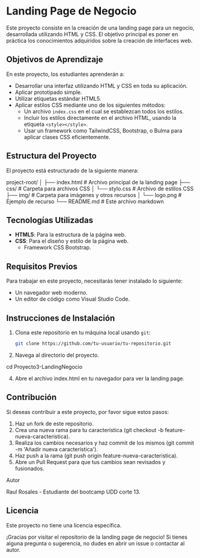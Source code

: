 # Landing Page de Negocio

Este proyecto consiste en la creación de una landing page para un negocio, desarrollada utilizando HTML y CSS. El objetivo principal es poner en práctica los conocimientos adquiridos sobre la creación de interfaces web.

## Objetivos de Aprendizaje

En este proyecto, los estudiantes aprenderán a:

- Desarrollar una interfaz utilizando HTML y CSS en toda su aplicación.
- Aplicar prototipado simple.
- Utilizar etiquetas estándar HTML5.
- Aplicar estilos CSS mediante uno de los siguientes métodos:
  - Un archivo `index.css` en el cual se establezcan todos los estilos.
  - Incluir los estilos directamente en el archivo HTML, usando la etiqueta `<style></style>`.
  - Usar un framework como TailwindCSS, Bootstrap, o Bulma para aplicar clases CSS eficientemente.

## Estructura del Proyecto

El proyecto está estructurado de la siguiente manera:

project-root/
│
├── index.html # Archivo principal de la landing page
├── css/ # Carpeta para archivos CSS
│ └── stylo.css # Archivo de estilos CSS
├── img/ # Carpeta para imágenes y otros recursos
│ └── logo.png # Ejemplo de recurso
└── README.md # Este archivo markdown


## Tecnologías Utilizadas

- **HTML5**: Para la estructura de la página web.
- **CSS**: Para el diseño y estilo de la página web. 
  - Framework CSS Bootstrap.

## Requisitos Previos

Para trabajar en este proyecto, necesitarás tener instalado lo siguiente:

- Un navegador web moderno.
- Un editor de código como Visual Studio Code.

## Instrucciones de Instalación

1. Clona este repositorio en tu máquina local usando `git`:
   ```sh
   git clone https://github.com/tu-usuario/tu-repositorio.git

2. Navega al directorio del proyecto.

cd Proyecto3-LandingNegocio


4. Abre el archivo index.html en tu navegador para ver la landing page.

## Contribución

Si deseas contribuir a este proyecto, por favor sigue estos pasos:

 1. Haz un fork de este repositorio.
 2. Crea una nueva rama para tu característica (git checkout -b feature-nueva-caracteristica).
 3. Realiza los cambios necesarios y haz commit de los mismos (git commit -m 'Añadir nueva característica').
 4. Haz push a la rama (git push origin feature-nueva-caracteristica).
 5. Abre un Pull Request para que tus cambios sean revisados y fusionados.
 

Autor 

Raul Rosales - Estudiante del bootcamp UDD corte 13.

## Licencia 
Este proyecto no tiene una licencia específica.

¡Gracias por visitar el repositorio de la landing page de negocio! Si tienes alguna pregunta o sugerencia, no dudes en abrir un issue o contactar al autor.
